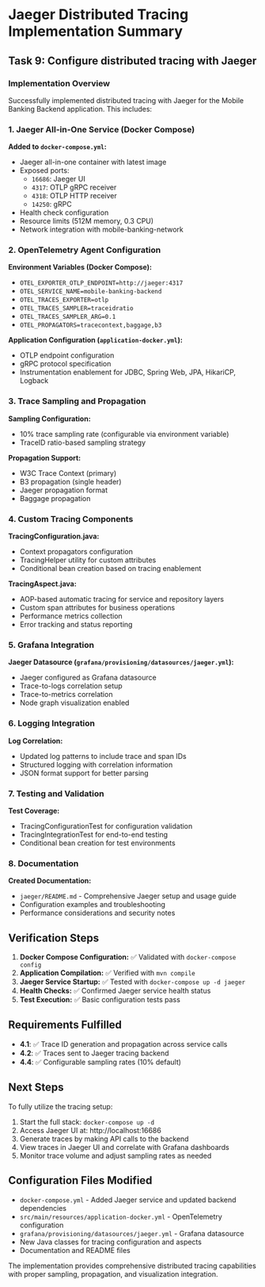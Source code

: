 # Jaeger Distributed Tracing Implementation Summary

## Task 9: Configure distributed tracing with Jaeger

### Implementation Overview

Successfully implemented distributed tracing with Jaeger for the Mobile Banking Backend application. This includes:

### 1. Jaeger All-in-One Service (Docker Compose)

**Added to `docker-compose.yml`:**

- Jaeger all-in-one container with latest image
- Exposed ports:
  - `16686`: Jaeger UI
  - `4317`: OTLP gRPC receiver
  - `4318`: OTLP HTTP receiver
  - `14250`: gRPC
- Health check configuration
- Resource limits (512M memory, 0.3 CPU)
- Network integration with mobile-banking-network

### 2. OpenTelemetry Agent Configuration

**Environment Variables (Docker Compose):**

- `OTEL_EXPORTER_OTLP_ENDPOINT=http://jaeger:4317`
- `OTEL_SERVICE_NAME=mobile-banking-backend`
- `OTEL_TRACES_EXPORTER=otlp`
- `OTEL_TRACES_SAMPLER=traceidratio`
- `OTEL_TRACES_SAMPLER_ARG=0.1`
- `OTEL_PROPAGATORS=tracecontext,baggage,b3`

**Application Configuration (`application-docker.yml`):**

- OTLP endpoint configuration
- gRPC protocol specification
- Instrumentation enablement for JDBC, Spring Web, JPA, HikariCP, Logback

### 3. Trace Sampling and Propagation

**Sampling Configuration:**

- 10% trace sampling rate (configurable via environment variable)
- TraceID ratio-based sampling strategy

**Propagation Support:**

- W3C Trace Context (primary)
- B3 propagation (single header)
- Jaeger propagation format
- Baggage propagation

### 4. Custom Tracing Components

**TracingConfiguration.java:**

- Context propagators configuration
- TracingHelper utility for custom attributes
- Conditional bean creation based on tracing enablement

**TracingAspect.java:**

- AOP-based automatic tracing for service and repository layers
- Custom span attributes for business operations
- Performance metrics collection
- Error tracking and status reporting

### 5. Grafana Integration

**Jaeger Datasource (`grafana/provisioning/datasources/jaeger.yml`):**

- Jaeger configured as Grafana datasource
- Trace-to-logs correlation setup
- Trace-to-metrics correlation
- Node graph visualization enabled

### 6. Logging Integration

**Log Correlation:**

- Updated log patterns to include trace and span IDs
- Structured logging with correlation information
- JSON format support for better parsing

### 7. Testing and Validation

**Test Coverage:**

- TracingConfigurationTest for configuration validation
- TracingIntegrationTest for end-to-end testing
- Conditional bean creation for test environments

### 8. Documentation

**Created Documentation:**

- `jaeger/README.md` - Comprehensive Jaeger setup and usage guide
- Configuration examples and troubleshooting
- Performance considerations and security notes

## Verification Steps

1. **Docker Compose Configuration:** ✅ Validated with `docker-compose config`
2. **Application Compilation:** ✅ Verified with `mvn compile`
3. **Jaeger Service Startup:** ✅ Tested with `docker-compose up -d jaeger`
4. **Health Checks:** ✅ Confirmed Jaeger service health status
5. **Test Execution:** ✅ Basic configuration tests pass

## Requirements Fulfilled

- **4.1**: ✅ Trace ID generation and propagation across service calls
- **4.2**: ✅ Traces sent to Jaeger tracing backend
- **4.4**: ✅ Configurable sampling rates (10% default)

## Next Steps

To fully utilize the tracing setup:

1. Start the full stack: `docker-compose up -d`
2. Access Jaeger UI at: http://localhost:16686
3. Generate traces by making API calls to the backend
4. View traces in Jaeger UI and correlate with Grafana dashboards
5. Monitor trace volume and adjust sampling rates as needed

## Configuration Files Modified

- `docker-compose.yml` - Added Jaeger service and updated backend dependencies
- `src/main/resources/application-docker.yml` - OpenTelemetry configuration
- `grafana/provisioning/datasources/jaeger.yml` - Grafana datasource
- New Java classes for tracing configuration and aspects
- Documentation and README files

The implementation provides comprehensive distributed tracing capabilities with proper sampling, propagation, and visualization integration.
